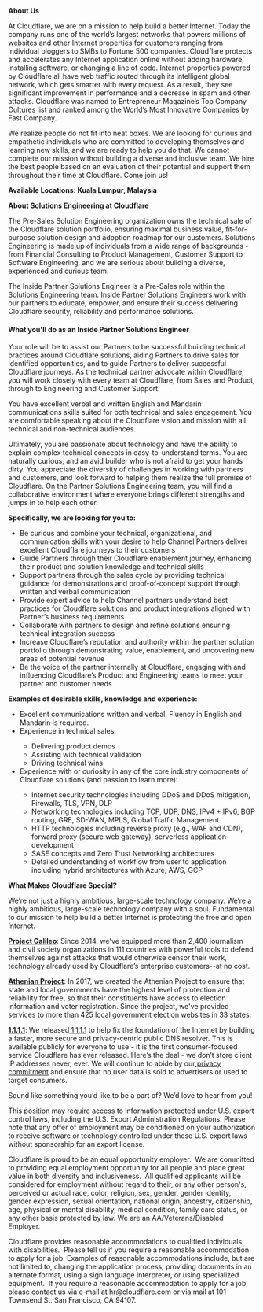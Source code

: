 <div class="content-intro">
	<div><strong>About Us</strong></div>
	<div>
		<p>At Cloudflare, we are on a mission to help build a better Internet. Today the company runs one of the world’s largest networks that powers millions of websites and other Internet properties for customers ranging from individual bloggers to SMBs to Fortune 500 companies. Cloudflare protects and accelerates any Internet application online without adding hardware, installing software, or changing a line of code. Internet properties powered by Cloudflare all have web traffic routed through its intelligent global network, which gets smarter with every request. As a result, they see significant improvement in performance and a decrease in spam and other attacks. Cloudflare was named to Entrepreneur Magazine’s Top Company Cultures list and ranked among the World’s Most Innovative Companies by Fast Company.&nbsp;</p>
		<p><span style="font-weight: 400;">We realize people do not fit into neat boxes. We are looking for curious and empathetic individuals who are committed to developing themselves and learning new skills, and we are ready to help you do that. We cannot complete our mission without building a diverse and inclusive team. We hire the best people based on an evaluation of their potential and support them throughout their time at Cloudflare. Come join us!&nbsp;</span></p>
	</div>
</div>
<p><strong>Available Locations: Kuala Lumpur, Malaysia</strong></p>
<p><strong>About Solutions Engineering at Cloudflare</strong></p>
<p>The Pre-Sales Solution Engineering organization owns the technical sale of the Cloudflare solution portfolio, ensuring maximal business value, fit-for-purpose solution design and adoption roadmap for our customers. Solutions Engineering is made up of individuals from a wide range of backgrounds - from Financial Consulting to Product Management, Customer Support to Software Engineering, and we are serious about building a diverse, experienced and curious team.&nbsp;</p>
<p>The Inside Partner Solutions Engineer is a Pre-Sales role within the Solutions Engineering team. Inside Partner Solutions Engineers work with our partners to educate, empower, and ensure their success delivering Cloudflare security, reliability and performance solutions.</p>
<h4><strong>What you'll do as an Inside Partner Solutions Engineer</strong></h4>
<p>Your role will be to assist our Partners to be successful building technical practices around Cloudflare solutions, aiding Partners to drive sales for identified opportunities, and to guide Partners to deliver successful Cloudflare journeys. As the technical partner advocate within Cloudflare, you will work closely with every team at Cloudflare, from Sales and Product, through to Engineering and Customer Support.&nbsp;</p>
<p>You have excellent verbal and written English and Mandarin communications skills suited for both technical and sales engagement. You are comfortable speaking about the Cloudflare vision and mission with all technical and non-technical audiences.&nbsp;</p>
<p>Ultimately, you are passionate about technology and have the ability to explain complex technical concepts in easy-to-understand terms. You are naturally curious, and an avid builder who is not afraid to get your hands dirty. You appreciate the diversity of challenges in working with partners and customers, and look forward to helping them realize the full promise of Cloudflare. On the Partner Solutions Engineering team, you will find a collaborative environment where everyone brings different strengths and jumps in to help each other.</p>
<p><strong>Specifically, we are looking for you to:</strong></p>
<ul>
	<li>Be curious and combine your technical, organizational, and communication skills with your desire to help Channel Partners deliver excellent Cloudflare journeys to their customers</li>
	<li>Guide Partners through their Cloudflare enablement journey, enhancing their product and solution knowledge and technical skills</li>
	<li>Support partners through the sales cycle by providing technical guidance for demonstrations and proof-of-concept support through written and verbal communication</li>
	<li>Provide expert advice to help Channel partners understand best practices for Cloudflare solutions and product integrations aligned with Partner’s business requirements</li>
	<li>Collaborate with partners to design and refine solutions ensuring technical integration success</li>
	<li>Increase Cloudflare’s reputation and authority within the partner solution portfolio through demonstrating value, enablement, and uncovering new areas of potential revenue</li>
	<li>Be the voice of the partner internally at Cloudflare, engaging with and influencing Cloudflare’s Product and Engineering teams to meet your partner and customer needs</li>
</ul>
<p><strong>Examples of desirable skills, knowledge and experience:</strong></p>
<ul>
	<li>Excellent communications written and verbal. Fluency in English and Mandarin is required.</li>
	<li>Experience in technical sales:</li>
	<ul>
		<li>Delivering product demos</li>
		<li>Assisting with technical validation</li>
		<li>Driving technical wins</li>
	</ul>
	<li>Experience with or curiosity in any of the core industry components of Cloudflare solutions (and passion to learn more):</li>
	<ul>
		<li>Internet security technologies including DDoS and DDoS mitigation, Firewalls, TLS, VPN, DLP</li>
		<li>Networking technologies including TCP, UDP, DNS, IPv4 + IPv6, BGP routing, GRE, SD-WAN, MPLS, Global Traffic Management</li>
		<li>HTTP technologies including reverse proxy (e.g., WAF and CDN), forward proxy (secure web gateway), serverless application development</li>
		<li>SASE concepts and Zero Trust Networking architectures</li>
		<li>Detailed understanding of workflow from user to application including hybrid architectures with Azure, AWS, GCP</li>
	</ul>
</ul>
<div class="content-conclusion">
	<p><strong>What Makes Cloudflare Special?</strong></p>
	<p><span style="font-weight: 400;">We’re not just a highly ambitious, large-scale technology company. We’re a highly ambitious, large-scale technology company with a soul. Fundamental to our mission to help build a better Internet is protecting the free and open Internet.</span></p>
	<p><a href="https://blog.cloudflare.com/protecting-free-expression-online/"><strong>Project Galileo</strong></a><span style="font-weight: 400;">: Since 2014, we've equipped more than 2,400 journalism and civil society organizations in 111 countries with powerful tools to defend themselves against attacks that would otherwise censor their work, technology already used by Cloudflare’s enterprise customers--at no cost.</span></p>
	<p><strong><a href="https://www.cloudflare.com/athenian/">Athenian Project</a></strong><span style="font-weight: 400;">: In 2017, we created the Athenian Project to ensure that state and local governments have the highest level of protection and reliability for free, so that their constituents have access to election information and voter registration. Since the project, we've provided services to more than 425 local government election websites in 33 states.</span></p>
	<p><a href="https://1.1.1.1/"><strong>1.1.1.1</strong></a><span style="font-weight: 400;">: We released</span><a href="https://1.1.1.1/"> <span style="font-weight: 400;">1.1.1.1</span></a><span style="font-weight: 400;"> to help fix the foundation of the Internet by building a faster, more secure and privacy-centric public DNS resolver. This is available publicly for everyone to use - it is the first consumer-focused service Cloudflare has ever released. Here’s the deal - we don’t store client IP addresses never, ever. We will continue to abide by our</span><a href="https://developers.cloudflare.com/1.1.1.1/privacy/public-dns-resolver"> privacy commitment</a><span style="font-weight: 400;"> and ensure that no user data is sold to advertisers or used to target consumers.</span></p>
	<p><span style="font-weight: 400;">Sound like something you’d like to be a part of? We’d love to hear from you!</span></p>
	<p><span style="font-weight: 400;">This position may require access to information protected under U.S. export control laws, including the U.S. Export Administration Regulations. Please note that any offer of employment may be conditioned on your authorization to receive software or technology controlled under these U.S. export laws without sponsorship for an export license.</span></p>
	<p><span style="font-weight: 400;">Cloudflare is proud to be an equal opportunity employer. &nbsp;We are committed to providing equal employment opportunity for all people and place great value in both diversity and inclusiveness. &nbsp;All qualified applicants will be considered for employment without regard to their, or any other person's, perceived or actual</span> <span style="font-weight: 400;">race, color, religion, sex, gender, gender identity, gender expression, sexual orientation, national origin, ancestry, citizenship, age, physical or mental disability, medical condition, family care status, or any other basis protected by law. </span><span style="font-weight: 400;">We are an AA/Veterans/Disabled Employer.</span></p>
	<p><span style="font-weight: 400;">Cloudflare provides reasonable accommodations to qualified individuals with disabilities. &nbsp;Please tell us if you require a reasonable accommodation to apply for a job. Examples of reasonable accommodations include, but are not limited to, changing the application process, providing documents in an alternate format, using a sign language interpreter, or using specialized equipment. &nbsp;If you require a reasonable accommodation to apply for a job, please contact us via e-mail at </span><span style="font-weight: 400;">hr@cloudflare.com</span><span style="font-weight: 400;"> or via mail at 101 Townsend St. San Francisco, CA 94107.</span></p>
</div>